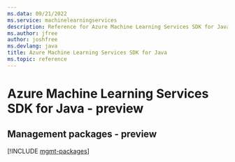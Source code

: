 ```yaml
---
ms.data: 09/21/2022
ms.service: machinelearningservices
description: Reference for Azure Machine Learning Services SDK for Java
ms.author: jfree
author: joshfree
ms.devlang: java
title: Azure Machine Learning Services SDK for Java
ms.topic: reference
---
```

# Azure Machine Learning Services SDK for Java - preview

## Management packages - preview
[!INCLUDE [mgmt-packages](machine-learning-services-mgmt-index.md)]
